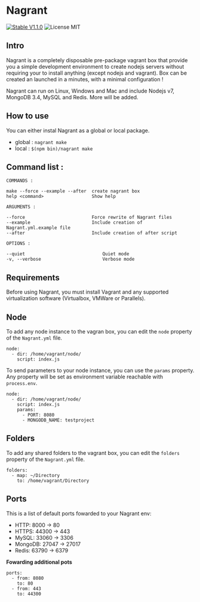 # Nagrant
[![Stable V1.1.0](https://img.shields.io/badge/stable-v1.1.0-blue.svg)](https://www.npmjs.com/package/nagrant)
![License MIT](https://img.shields.io/badge/license-MIT-blue.svg)

## Intro
Nagrant is a completely disposable pre-package vagrant box that provide you a simple development environment to create nodejs servers without requiring your to install anything (except nodejs and vagrant). Box can be created an launched in a minutes, with a minimal configuration !

Nagrant can run on Linux, Windows and Mac and include Nodejs v7, MongoDB 3.4, MySQL and Redis. More will be added.

## How to use

You can either instal Nagrant as a global or local package.
- global : `nagrant make`
- local : `$(npm bin)/nagrant make`

## Command list :

	COMMANDS : 

	make --force --example --after	create nagrant box
	help <command>                	Show help

	ARGUMENTS : 

	--force                       	Force rewrite of Nagrant files
	--example                     	Include creation of Nagrant.yml.example file
	--after                       	Include creation of after script

	OPTIONS : 

	--quiet                      		Quiet mode
	-v, --verbose                		Verbose mode


## Requirements

Before using Nagrant, you must install Vagrant and any supported virtualization software (Virtualbox, VMWare or Parallels).

## Node

To add any node instance to the vagran box, you can edit the `node` property of the `Nagrant.yml` file.

	node:
	  - dir: /home/vagrant/node/
	    script: index.js

To send parameters to your node instance, you can use the `params` property. Any property will be set as environment variable reachable with `process.env`.

	node:
	  - dir: /home/vagrant/node/
	    script: index.js
	    params:
	   	  - PORT: 8080
	   	  - MONGODB_NAME: testproject


## Folders

To add any shared folders to the vagrant box, you can edit the `folders` property of the `Nagrant.yml` file.

	folders:
	  - map: ~/Directory
	    to: /home/vagrant/Directory

## Ports

This is a list of default ports fowarded to your Nagrant env:

- HTTP: 8000 → 80
- HTTPS: 44300 → 443
- MySQL: 33060 → 3306
- MongoDB: 27047 → 27017
- Redis: 63790 → 6379

**Fowarding additional pots**

	ports:
	  - from: 8080
	    to: 80
	  - from: 443
	    to: 44300
